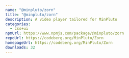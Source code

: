 ```yaml
---
name: "@minpluto/zorn"
title: "@minpluto/zorn"
description: A video player tailored for MinPluto
categories:
  - css+ui
npmUrl: https://www.npmjs.com/package/@minpluto/zorn
repoUrl: https://codeberg.org/MinPluto/Zorn
homepageUrl: https://codeberg.org/MinPluto/Zorn
downloads: 32
---
```

